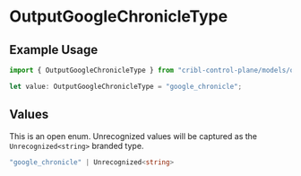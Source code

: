 # OutputGoogleChronicleType

## Example Usage

```typescript
import { OutputGoogleChronicleType } from "cribl-control-plane/models/operations";

let value: OutputGoogleChronicleType = "google_chronicle";
```

## Values

This is an open enum. Unrecognized values will be captured as the `Unrecognized<string>` branded type.

```typescript
"google_chronicle" | Unrecognized<string>
```